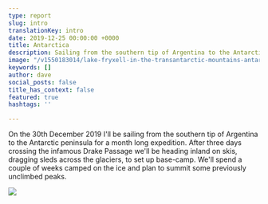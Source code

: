 ```yaml
---
type: report
slug: intro
translationKey: intro
date: 2019-12-25 00:00:00 +0000
title: Antarctica
description: Sailing from the southern tip of Argentina to the Antarctic peninsula for a ski-mountaineering expedition.
image: "/v1550183014/lake-fryxell-in-the-transantarctic-mountains-antarctica_aygmyr.jpg"
keywords: []
author: dave
social_posts: false
title_has_context: false
featured: true
hashtags: ''

---
```


On the 30th December 2019 I'll be sailing from the southern tip of Argentina to the Antarctic peninsula for a 
month long expedition. After three days crossing the infamous Drake Passage we'll be heading inland on skis, 
dragging sleds across the glaciers, to set up base-camp. We'll spend a couple of weeks camped on the ice and 
plan to summit some previously unclimbed peaks. 

![](https://res.cloudinary.com/wildernessprime/image/upload/w_1600,dpr_auto/v1550183229/iceberg-in-antarctica_vcijct.jpg
)
